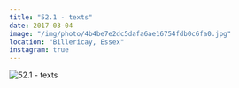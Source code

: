 ```yaml
---
title: "52.1 - texts"
date: 2017-03-04
image: "/img/photo/4b4be7e2dc5dafa6ae16754fdb0c6fa0.jpg"
location: "Billericay, Essex"
instagram: true
---
```


![52.1 - texts](/img/photo/4b4be7e2dc5dafa6ae16754fdb0c6fa0.jpg)
